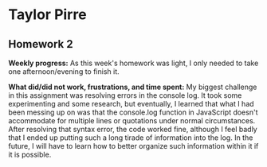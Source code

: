 # Taylor Pirre
## Homework 2

**Weekly progress:**
As this week's homework was light, I only needed to take one afternoon/evening to finish it.

**What did/did not work, frustrations, and time spent:**
My biggest challenge in this assignment was resolving errors in the console log. It took some experimenting and some research, but eventually, I learned that what I had been messing up on was that the console.log function in JavaScript doesn't accommodate for multiple lines or quotations under normal circumstances. After resolving that syntax error, the code worked fine, although I feel badly that I ended up putting such a long tirade of information into the log. In the future, I will have to learn how to better organize such information within it if it is possible.
